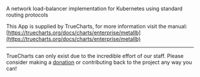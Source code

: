A network load-balancer implementation for Kubernetes using standard routing protocols

This App is supplied by TrueCharts, for more information visit the manual: [https://truecharts.org/docs/charts/enterprise/metallb](https://truecharts.org/docs/charts/enterprise/metallb)

---

TrueCharts can only exist due to the incredible effort of our staff.
Please consider making a [donation](https://truecharts.org/docs/about/sponsor) or contributing back to the project any way you can!
